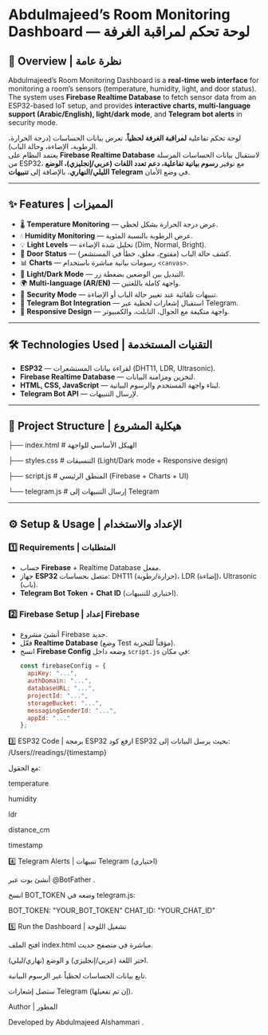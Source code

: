 # Abdulmajeed’s Room Monitoring Dashboard — لوحة تحكم لمراقبة الغرفة

## 📌 Overview | نظرة عامة
Abdulmajeed’s Room Monitoring Dashboard is a **real-time web interface** for monitoring a room’s sensors (temperature, humidity, light, and door status).  
The system uses **Firebase Realtime Database** to fetch sensor data from an ESP32-based IoT setup, and provides **interactive charts, multi-language support (Arabic/English), light/dark mode**, and **Telegram bot alerts** in security mode.  

لوحة تحكم تفاعلية **لمراقبة الغرفة لحظياً**، تعرض بيانات الحساسات (درجة الحرارة، الرطوبة، الإضاءة، وحالة الباب).  
يعتمد النظام على **Firebase Realtime Database** لاستقبال بيانات الحساسات المرسلة من ESP32، مع توفير **رسوم بيانية تفاعلية، دعم تعدد اللغات (عربي/إنجليزي)، الوضع الليلي/النهاري**، بالإضافة إلى **تنبيهات Telegram** في وضع الأمان.

---

## ✨ Features | المميزات
- 🌡️ **Temperature Monitoring** — عرض درجة الحرارة بشكل لحظي.  
- 💧 **Humidity Monitoring** — عرض الرطوبة بالنسبة المئوية.  
- 💡 **Light Levels** — تحليل شدة الإضاءة (Dim, Normal, Bright).  
- 🚪 **Door Status** — كشف حالة الباب (مفتوح، مغلق، خطأ في المستشعر).  
- 📊 **Charts** — رسومات بيانية مباشرة باستخدام `<canvas>`.  
- 🌙 **Light/Dark Mode** — التبديل بين الوضعين بضغطة زر.  
- 🌍 **Multi-language (AR/EN)** — واجهة كاملة باللغتين.  
- 🔔 **Security Mode** — تنبيهات تلقائية عند تغيير حالة الباب أو الإضاءة.  
- 🤖 **Telegram Bot Integration** — استقبال إشعارات لحظية عبر Telegram.  
- 📱 **Responsive Design** — واجهة متكيفة مع الجوال، التابلت، والكمبيوتر.  

---

## 🛠️ Technologies Used | التقنيات المستخدمة
- **ESP32** — لقراءة بيانات المستشعرات (DHT11, LDR, Ultrasonic).  
- **Firebase Realtime Database** — لتخزين ومزامنة البيانات.  
- **HTML, CSS, JavaScript** — لبناء واجهة المستخدم والرسوم البيانية.  
- **Telegram Bot API** — لإرسال التنبيهات.  

---

## 📂 Project Structure | هيكلية المشروع



├── index.html # الهيكل الأساسي للواجهة

├── styles.css # التنسيقات (Light/Dark mode + Responsive design)


├── script.js # المنطق الرئيسي (Firebase + Charts + UI)


└── telegram.js # إرسال التنبيهات إلى Telegram


---

## ⚙️ Setup & Usage | الإعداد والاستخدام

### 1️⃣ Requirements | المتطلبات
- حساب **Firebase** + Realtime Database مفعل.  
- جهاز **ESP32** متصل بحساسات: DHT11 (حرارة/رطوبة)، LDR (إضاءة)، Ultrasonic (باب).  
- **Telegram Bot Token** + **Chat ID** (اختياري للتنبيهات).  

### 2️⃣ Firebase Setup | إعداد Firebase
- أنشئ مشروع Firebase جديد.  
- فعّل **Realtime Database** (وضع Test مؤقتاً للتجربة).  
- انسخ **Firebase Config** وضعه داخل `script.js` في مكان:  
  ```js
  const firebaseConfig = {
    apiKey: "...",
    authDomain: "...",
    databaseURL: "...",
    projectId: "...",
    storageBucket: "...",
    messagingSenderId: "...",
    appId: "..."
  };


3️⃣ ESP32 Code | برمجة ESP32
ارفع كود ESP32 بحيث يرسل البيانات إلى:
/Users/<UID>/readings/{timestamp}

مع الحقول:

temperature

humidity

ldr

distance_cm

timestamp

4️⃣ Telegram Alerts | تنبيهات Telegram (اختياري)

أنشئ بوت عبر @BotFather
.

انسخ BOT_TOKEN وضعه في telegram.js:

BOT_TOKEN: "YOUR_BOT_TOKEN"
CHAT_ID: "YOUR_CHAT_ID"

5️⃣ Run the Dashboard | تشغيل اللوحة

افتح الملف index.html مباشرة في متصفح حديث.

اختر اللغة (عربي/إنجليزي) و الوضع (نهاري/ليلي).

تابع بيانات الحساسات لحظياً عبر الرسوم البيانية.

ستصل إشعارات Telegram (إن تم تفعيلها).

Author | المطور

Developed by Abdulmajeed Alshammari .
